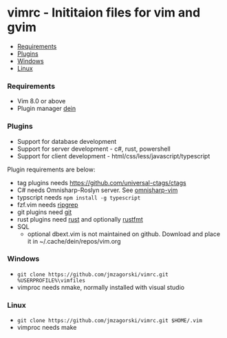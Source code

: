 # vimrc - Inititaion files for vim and gvim

* [Requirements](#requirements)
* [Plugins](#plugins)
* [Windows](#windows)
* [Linux](#linux)

### Requirements
- Vim 8.0 or above
- Plugin manager [dein](https://github.com/Shougo/dein.vim)

### Plugins
- Support for database development
- Support for server development - c#, rust, powershell
- Support for client development -  html/css/less/javascript/typescript

Plugin requirements are below:
- tag plugins needs https://github.com/universal-ctags/ctags
- C# needs Omnisharp-Roslyn server. See [omnisharp-vim](https://github.com/OmniSharp/omnisharp-vim)
- typscript needs `npm install -g typescript`
- fzf.vim needs [ripgrep](https://github.com/BurntSushi/ripgrep)
- git plugins need [git](https://git-scm.com/downloads)
- rust plugins need [rust](https://www.rust-lang.org) and optionally [rustfmt](https://github.com/rust-lang/rustfmt)
- SQL
  - optional dbext.vim is not maintained on github. Download and place it in ~/.cache/dein/repos/vim.org

### Windows
- `git clone https://github.com/jmzagorski/vimrc.git %USERPROFILE%\vimfiles`
- vimproc needs nmake, normally installed with visual studio

### Linux
- `git clone https://github.com/jmzagorski/vimrc.git $HOME/.vim`
- vimproc needs make
